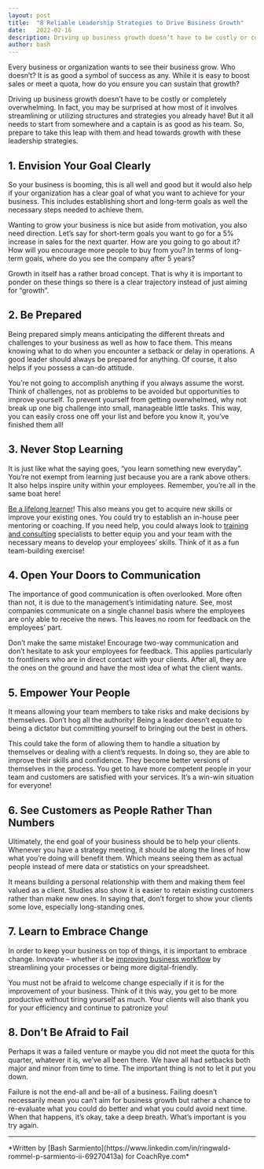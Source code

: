 ```yaml
---
layout: post
title:  "8 Reliable Leadership Strategies to Drive Business Growth"
date:   2022-02-16
description: Driving up business growth doesn’t have to be costly or completely overwhelming. Prepare to take this leap with them and head towards growth with these leadership strategies.
author: bash
---
```


Every business or organization wants to see their business grow. Who doesn’t? It is as good a symbol of success as any. While it is easy to boost sales or meet a quota, how do you ensure you can sustain that growth?

Driving up business growth doesn’t have to be costly or completely overwhelming. In fact, you may be surprised at how most of it involves streamlining or utilizing structures and strategies you already have! But it all needs to start from somewhere and a captain is as good as his team. So, prepare to take this leap with them and head towards growth with these leadership strategies.

## 1. Envision Your Goal Clearly

So your business is booming, this is all well and good but it would also help if your organization has a clear goal of what you want to achieve for your business. This includes establishing short and long-term goals as well the necessary steps needed to achieve them.  

Wanting to grow your business is nice but aside from motivation, you also need direction. Let’s say for short-term goals you want to go for a 5% increase in sales for the next quarter. How are you going to go about it? How will you encourage more people to buy from you? In terms of long-term goals, where do you see the company after 5 years? 

Growth in itself has a rather broad concept. That is why it is important to ponder on these things so there is a clear trajectory instead of just aiming for “growth”. 

## 2. Be Prepared

Being prepared simply means anticipating the different threats and challenges to your business as well as how to face them. This means knowing what to do when you encounter a setback or delay in operations. A good leader should always be prepared for anything. Of course, it also helps if you possess a can-do attitude. 

You’re not going to accomplish anything if you always assume the worst. Think of challenges, not as problems to be avoided but opportunities to improve yourself. To prevent yourself from getting overwhelmed, why not break up one big challenge into small, manageable little tasks. This way, you can easily cross one off your list and before you know it, you’ve finished them all!

## 3. Never Stop Learning

It is just like what the saying goes, “you learn something new everyday”. You’re not exempt from learning just because you are a rank above others. It also helps inspire unity within your employees. Remember, you’re all in the same boat here! 

[Be a lifelong learner](https://www.groupsolver.com/blog/groupsolver-insights/are-you-a-lifelong-learner/)! This also means you get to acquire new skills or improve your existing ones. You could try to establish an in-house peer mentoring or coaching. If you need help, you could always look to [training and consulting](/blog/next-step-training-and-consulting-the-only-choice-for-corporate-transformation/) specialists to better equip you and your team with the necessary means to develop your employees’ skills. Think of it as a fun team-building exercise!

## 4. Open Your Doors to Communication

The importance of good communication is often overlooked. More often than not, it is due to the management’s intimidating nature. See, most companies communicate on a single channel basis where the employees are only able to receive the news. This leaves no room for feedback on the employees’ part. 

Don’t make the same mistake! Encourage two-way communication and don’t hesitate to ask your employees for feedback. This applies particularly to frontliners who are in direct contact with your clients. After all, they are the ones on the ground and have the most idea of what the client wants. 

## 5. Empower Your People

It means allowing your team members to take risks and make decisions by themselves. Don’t hog all the authority! Being a leader doesn’t equate to being a dictator but committing yourself to bringing out the best in others. 

This could take the form of allowing them to handle a situation by themselves or dealing with a client’s requests. In doing so, they are able to improve their skills and confidence. They become better versions of themselves in the process. You get to have more competent people in your team and customers are satisfied with your services. It’s a win-win situation for everyone!

## 6. See Customers as People Rather Than Numbers

Ultimately, the end goal of your business should be to help your clients. Whenever you have a strategy meeting, it should be along the lines of how what you’re doing will benefit them. Which means seeing them as actual people instead of mere data or statistics on your spreadsheet. 

It means building a personal relationship with them and making them feel valued as a client. Studies also show it is easier to retain existing customers rather than make new ones. In saying that, don’t forget to show your clients some love, especially long-standing ones. 

## 7. Learn to Embrace Change

In order to keep your business on top of things, it is important to embrace change. Innovate – whether it be [improving business workflow](https://www.amitree.com/resources/blog/10-tricks-to-speed-up-your-business-workflow/) by streamlining your processes or being more digital-friendly.

You must not be afraid to welcome change especially if it is for the improvement of your business. Think of it this way, you get to be more productive without tiring yourself as much. Your clients will also thank you for your efficiency and continue to patronize you! 

## 8. Don’t Be Afraid to Fail

Perhaps it was a failed venture or maybe you did not meet the quota for this quarter, whatever it is, we’ve all been there. We have all had setbacks both major and minor from time to time. The important thing is not to let it put you down. 

Failure is not the end-all and be-all of a business. Failing doesn’t necessarily mean you can’t aim for business growth but rather a chance to re-evaluate what you could do better and what you could avoid next time. When that happens, it’s okay, take a deep breath. What’s important is you try again.
<hr>
*Written by [Bash Sarmiento](https://www.linkedin.com/in/ringwald-rommel-p-sarmiento-ii-69270413a) for CoachRye.com*